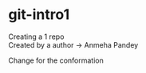 # git-intro1
Creating a 1 repo
<br>
Created by a author -> Anmeha Pandey

Change for the conformation

